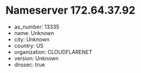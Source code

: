 # Nameserver 172.64.37.92

* as_number: 13335
* name: Unknown
* city: Unknown
* country: US
* organization: CLOUDFLARENET
* version: Unknown
* dnssec: true
